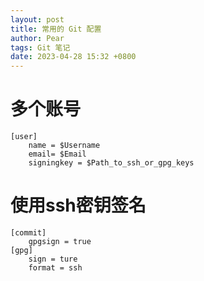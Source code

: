 ```yaml
---
layout: post
title: 常用的 Git 配置
author: Pear
tags: Git 笔记
date: 2023-04-28 15:32 +0800
---
```


# 多个账号
```
[user]
    name = $Username
    email= $Email
    signingkey = $Path_to_ssh_or_gpg_keys
```
# 使用ssh密钥签名
```
[commit]
    gpgsign = true
[gpg]
    sign = ture
    format = ssh
```